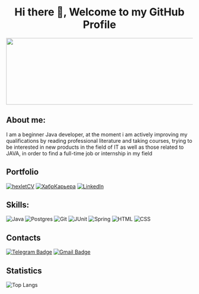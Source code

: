 
<h1 align="center">Hi there 👋, Welcome to my GitHub Profile</h1>
<p align="center">
  <img width="1100" height="180" src="https://github.com/packman1783/packman1783/assets/138787572/6ccd5e74-2177-4379-a6f7-633085fb61fc">
</p>

## About me:
I am a beginner Java developer, at the moment i am actively improving my qualifications by reading professional
literature and taking courses, trying to be interested in new products in the field of IT
as well as those related to JAVA, in order to find a full-time job or internship in my field

## Portfolio
[![hexletCV](https://img.shields.io/badge/CV-00b8e0?style=for-the-badge&logo=hexlet&logoColor=0d00e0)](https://cv.hexlet.io/ru/resumes/3332)
[![ХабрКарьера](https://img.shields.io/badge/КАРЬЕРА-4682B4?style=for-the-badge&logo=habr&logoColor=white)](https://career.habr.com/packman17)
[![LinkedIn](https://img.shields.io/badge/linkedin-%235865F2.svg?style=for-the-badge&logo=linkedin&logoColor=white)](https://www.linkedin.com/in/denis-saplitsyn)


## Skills:
![Java](https://img.shields.io/badge/java-%23ED8B00.svg?style=for-the-badge&logo=openjdk&logoColor=white) 
![Postgres](https://img.shields.io/badge/postgres-003B57.svg?style=for-the-badge&logo=postgresql&logoColor=white)
![Git](https://img.shields.io/badge/git-%23F05033.svg?style=for-the-badge&logo=git&logoColor=white)
![JUnit](https://img.shields.io/badge/junit-%23FDEBD0?style=for-the-badge&logo=junit5&logoColor=white&color=%2325A162)
![Spring](https://img.shields.io/badge/spring-%236DB33F.svg?style=for-the-badge&logo=spring&logoColor=white)
![HTML](https://img.shields.io/badge/html-%23E34F26.svg?style=for-the-badge&logo=html5&logoColor=white) 
![CSS](https://img.shields.io/badge/css-%231572B6.svg?style=for-the-badge&logo=css3&logoColor=white)


## Contacts
[![Telegram Badge](https://img.shields.io/badge/Telegram-26A5E4.svg?style=for-the-badge&logo=Telegram&logoColor=white)](https://t.me/DenisSaplitsyn)
[![Gmail Badge](https://img.shields.io/badge/GMAIL-D14836?style=for-the-badge&logo=gmail&logoColor=white)](mailto:packman1735@gmail.com)

## Statistics
![Top Langs](https://github-readme-stats-eight-theta.vercel.app/api/top-langs/?username=packman1783&layout=compact&hide=shell,html&theme=onedark)
